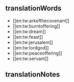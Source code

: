 ## translationWords

* [[en:tw:arkofthecovenant]]
* [[en:tw:burntoffering]]
* [[en:tw:dream]]
* [[en:tw:feast]]
* [[en:tw:jerusalem]]
* [[en:tw:lordgod]]
* [[en:tw:peaceoffering]]
* [[en:tw:servant]]

## translationNotes

